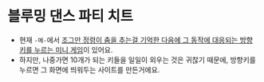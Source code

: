 # 블루밍 댄스 파티 치트

* 현재 `-메-`에서 [조그만 정령이 춤을 추는걸 기억한 다음에 그 동작에 대응되는 방향키를 누르는 미니 게임](https://maplestory.nexon.com/News/Event/Ongoing/449)이 있어요.
* 하지만, 나중가면 10개가 되는 키들을 일일이 외우는 것은 귀찮기 때문에, 방향키를 누르면 그 화면에 띄워두는 사이트를 만든거에요.
